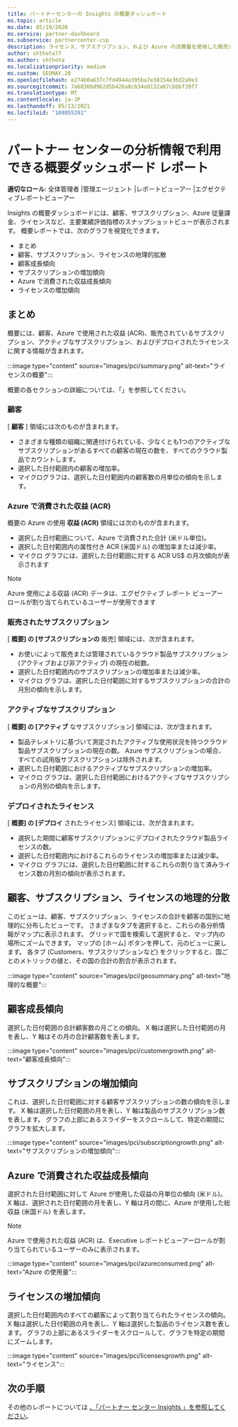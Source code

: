 ```yaml
---
title: パートナーセンターの Insights の概要ダッシュボード
ms.topic: article
ms.date: 05/19/2020
ms.service: partner-dashboard
ms.subservice: partnercenter-csp
description: ライセンス、サブスクリプション、および Azure の消費量を使用した販売とデプロイ、顧客の成長、および収益の増加に関するスナップショットをご覧ください。
author: shthota77
ms.author: shthota
ms.localizationpriority: medium
ms.custom: SEOMAY.20
ms.openlocfilehash: e274b0a637c7fd4944a395ba7e38154e36d2a9e3
ms.sourcegitcommit: 7a6836bd962d5b426a8cb34a9132a87cbbbf39f7
ms.translationtype: MT
ms.contentlocale: ja-JP
ms.lasthandoff: 05/13/2021
ms.locfileid: "109855201"
---
```

# <a name="overview-dashboard-reports-available-in-partner-center-insights"></a>パートナー センターの分析情報で利用できる概要ダッシュボード レポート
 
**適切なロール**: 全体管理者 |管理エージェント |レポートビューアー |エグゼクティブレポートビューアー

Insights の概要ダッシュボードには、顧客、サブスクリプション、Azure 従量課金、ライセンスなど、主要業績評価指標のスナップショットビューが表示されます。 概要レポートでは、次のグラフを視覚化できます。

- まとめ  
- 顧客、サブスクリプション、ライセンスの地理的拡散  
- 顧客成長傾向 
- サブスクリプションの増加傾向 
- Azure で消費された収益成長傾向 
- ライセンスの増加傾向 

## <a name="summary"></a>まとめ

概要には、顧客、Azure で使用された収益 (ACR)、販売されているサブスクリプション、アクティブなサブスクリプション、およびデプロイされたライセンスに関する情報が含まれます。 

:::image type="content" source="images/pci/summary.png" alt-text="ライセンスの概要":::

概要の各セクションの詳細については、「」を参照してください。

### <a name="customers"></a>顧客

[ **顧客** ] 領域には次のものが含まれます。

- さまざまな種類の組織に関連付けられている、少なくとも1つのアクティブなサブスクリプションがあるすべての顧客の現在の数を、すべてのクラウド製品でカウントします。
- 選択した日付範囲内の顧客の増加率。
- マイクログラフは、選択した日付範囲内の顧客数の月単位の傾向を示します。

### <a name="azure-consumed-revenue-acr"></a>Azure で消費された収益 (ACR)

概要の Azure の使用 **収益 (ACR)** 領域には次のものが含まれます。

- 選択した日付範囲について、Azure で消費された合計 (米ドル単位)。
- 選択した日付範囲内の属性付き ACR (米国ドル) の増加率または減少率。
- マイクロ グラフには、選択した日付範囲に対する ACR US$ の月次傾向が表示されます 

> [!NOTE]
> Azure 使用による収益 (ACR) データは、エグゼクティブ レポート ビューアー ロールが割り当てられているユーザーが使用できます 
 
### <a name="subscriptions-sold"></a>販売されたサブスクリプション

[ **概要] の [サブスクリプションの** 販売] 領域には、次が含まれます。

- お使いによって販売または管理されているクラウド製品サブスクリプション (アクティブおよび非アクティブ) の現在の総数。  
- 選択した日付範囲内のサブスクリプションの増加率または減少率。
- マイクロ グラフは、選択した日付範囲に対するサブスクリプションの合計の月別の傾向を示します。

### <a name="active-subscriptions"></a>アクティブなサブスクリプション

[ **概要] の [アクティブ** なサブスクリプション] 領域には、次が含まれます。

- 製品テレメトリに基づいて測定されたアクティブな使用状況を持つクラウド製品サブスクリプションの現在の数。 Azure サブスクリプションの場合、すべての試用版サブスクリプションは除外されます。  
- 選択した日付範囲におけるアクティブなサブスクリプションの増加率。
- マイクロ グラフは、選択した日付範囲におけるアクティブなサブスクリプションの月別の傾向を示します。
 
### <a name="licenses-deployed"></a>デプロイされたライセンス

[ **概要] の [デプロイ** されたライセンス] 領域には、次が含まれます。
 
- 選択した期間に顧客サブスクリプションにデプロイされたクラウド製品ライセンスの数。 
- 選択した日付範囲内におけるこれらのライセンスの増加率または減少率。 
- マイクロ グラフには、選択した日付範囲に対するこれらの割り当て済みライセンス数の月別の傾向が表示されます。

## <a name="geographical-spread-of-your-customers-subscriptions-and-licenses"></a>顧客、サブスクリプション、ライセンスの地理的分散

このビューは、顧客、サブスクリプション、ライセンスの合計を顧客の国別に地理的に分布したビューです。 さまざまなタブを選択すると、これらの各分析情報がマップに表示されます。 グリッドで国を検索して選択すると、マップ内の場所にズームできます。 マップの [ホーム] ボタンを押して、元のビューに戻します。 各タブ (Customers、サブスクリプションなど) をクリックすると、国ごとのメトリックの値と、その国の合計の割合が表示されます。  

:::image type="content" source="images/pci/geosummary.png" alt-text="地理的な概要":::

## <a name="customers-growth-trend"></a>顧客成長傾向

選択した日付範囲の合計顧客数の月ごとの傾向。 X 軸は選択した日付範囲の月を表し、Y 軸はその月の合計顧客数を表します。 

:::image type="content" source="images/pci/customergrowth.png" alt-text="顧客成長傾向":::

## <a name="subscriptions-growth-trend"></a>サブスクリプションの増加傾向

これは、選択した日付範囲に対する顧客サブスクリプションの数の傾向を示します。 X 軸は選択した日付範囲の月を表し、Y 軸は製品のサブスクリプション数を表します。 グラフの上部にあるスライダーをスクロールして、特定の期間にグラフを拡大します。 

:::image type="content" source="images/pci/subscriptiongrowth.png" alt-text="サブスクリプションの増加傾向":::

## <a name="azure-consumed-revenue-growth-trend"></a>Azure で消費された収益成長傾向

選択された日付範囲に対して Azure が使用した収益の月単位の傾向 (米ドル)。 X 軸は、選択された日付範囲の月を表し、Y 軸は月の間に、Azure が使用した総収益 (米国ドル) を表します。

> [!NOTE]
> Azure で使用された収益 (ACR) は、Executive レポートビューアーロールが割り当てられているユーザーのみに表示されます。 

:::image type="content" source="images/pci/azureconsumed.png" alt-text="Azure の使用量":::

## <a name="licenses-growth-trend"></a>ライセンスの増加傾向
 
選択した日付範囲内のすべての顧客によって割り当てられたライセンスの傾向。 X 軸は選択した日付範囲の月を表し、Y 軸は選択した製品のライセンス数を表します。 グラフの上部にあるスライダーをスクロールして、グラフを特定の期間にズームします。  

:::image type="content" source="images/pci/licensesgrowth.png" alt-text="ライセンス":::

## <a name="next-steps"></a>次の手順

その他のレポートについては [、「パートナー センター Insights 」を参照してください](partner-center-insights.md)。
